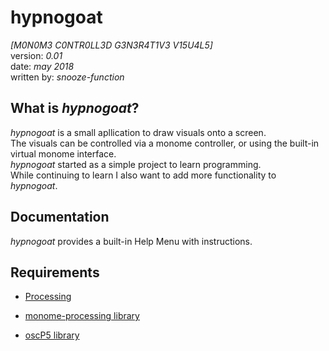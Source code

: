 # hypnogoat
_[M0N0M3 C0NTR0LL3D G3N3R4T1V3 V15U4L5]_  
version: _0.01_  
date: _may 2018_  
written by: _snooze-function_  

## What is _hypnogoat_?  
_hypnogoat_ is a small apllication to draw visuals onto a screen.  
The visuals can be controlled via a monome controller,
or using the built-in virtual monome interface.  
_hypnogoat_ started as a simple project to learn programming.  
While continuing to learn I also want to add more functionality to _hypnogoat_.

## Documentation  
_hypnogoat_ provides a built-in Help Menu with instructions.

## Requirements  
* [Processing](https://processing.org/)

* [monome-processing library](https://github.com/monome/monome-processing/releases/tag/v1.1)

* [oscP5 library](http://www.sojamo.de/libraries/oscp5/)
